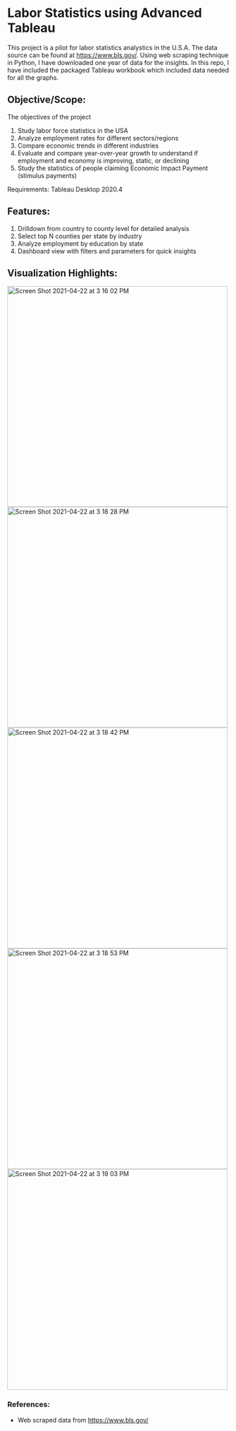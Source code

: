 

# Labor Statistics using Advanced Tableau

This project is a pilot for labor statistics analystics in the U.S.A. The data source can be found at https://www.bls.gov/. Using web scraping technique in Python, I have downloaded one year of data for the insights. In this repo, I have included the packaged Tableau workbook which included data needed for all the graphs. 

## Objective/Scope: 
The objectives of the project
1. Study labor force statistics in the USA
2. Analyze employment rates for different sectors/regions
3. Compare economic trends in different industries
4. Evaluate and compare year-over-year growth to understand if 
employment and economy is improving, static, or declining
5. Study the statistics of people claiming Economic Impact Payment 
(stimulus payments)

Requirements: Tableau Desktop 2020.4
## Features:

1. Drilldown from country to county level for detailed analysis
2. Select top N counties per state by industry
3. Analyze employment by education by state
4. Dashboard view with filters and parameters for quick insights

## Visualization Highlights:

<img width="500" alt="Screen Shot 2021-04-22 at 3 16 02 PM" src="https://user-images.githubusercontent.com/60490190/115772894-a803e880-a37d-11eb-8f42-30a9166d16e5.png">

<img width="500" alt="Screen Shot 2021-04-22 at 3 18 28 PM" src="https://user-images.githubusercontent.com/60490190/115773416-4728e000-a37e-11eb-9a13-32cde73f71c3.png">


<img width="500" alt="Screen Shot 2021-04-22 at 3 18 42 PM" src="https://user-images.githubusercontent.com/60490190/115773415-4728e000-a37e-11eb-917a-99a96315fcc7.png">

<img width="500" alt="Screen Shot 2021-04-22 at 3 18 53 PM" src="https://user-images.githubusercontent.com/60490190/115773411-46904980-a37e-11eb-8eed-5db9b5790c24.png">

<img width="500" alt="Screen Shot 2021-04-22 at 3 19 03 PM" src="https://user-images.githubusercontent.com/60490190/115773251-15177e00-a37e-11eb-9078-f91c7a60a508.png">


### References:
- Web scraped data from https://www.bls.gov/
